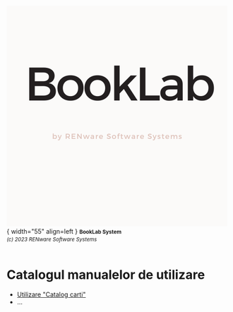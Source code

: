 ![booklab_logo](../pictures/booklab_logo.png){ width="55" align=left }
<small markdown>**BookLab System**<br>
*(c) 2023 RENware Software Systems*
</small><br><br>



# Catalogul manualelor de utilizare


* [Utilizare "Catalog carti"](880.30-BCAT_usage.md)
* ...




